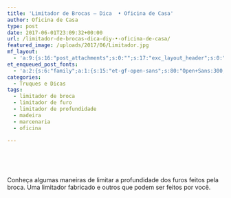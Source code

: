 ```yaml
---
title: 'Limitador de Brocas – Dica  • Oficina de Casa'
author: Oficina de Casa
type: post
date: 2017-06-01T23:09:32+00:00
url: /limitador-de-brocas-dica-diy-•-oficina-de-casa/
featured_image: /uploads/2017/06/Limitador.jpg
mf_layout:
  - 'a:9:{s:16:"post_attachments";s:0:"";s:17:"exc_layout_header";s:0:"";s:17:"exc_layout_slider";s:0:"";s:23:"exc_layout_revslider_id";s:0:"";s:32:"exc_layout_header_sidebar_status";s:0:"";s:25:"exc_layout_header_sidebar";s:23:"home-page-right-sidebar";s:20:"exc_layout_structure";s:10:"full-width";s:23:"exc_layout_left_sidebar";s:23:"home-page-right-sidebar";s:24:"exc_layout_right_sidebar";s:23:"home-page-right-sidebar";}'
et_enqueued_post_fonts:
  - 'a:2:{s:6:"family";a:1:{s:15:"et-gf-open-sans";s:80:"Open+Sans:300,300italic,regular,italic,600,600italic,700,700italic,800,800italic";}s:6:"subset";a:2:{i:0;s:5:"latin";i:1;s:9:"latin-ext";}}'
categories:
  - Truques e Dicas
tags:
  - limitador de broca
  - limitador de furo
  - limitador de profundidade
  - madeira
  - marcenaria
  - oficina

---
```

&nbsp;

&nbsp;



Conheça algumas maneiras de limitar a profundidade dos furos feitos pela broca. Uma limitador fabricado e outros que podem ser feitos por você.